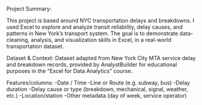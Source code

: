 Project Summary:

This project is based around NYC transportation delays and breakdowns. I used Excel to explore and analyze transit reliability, delay causes, and patterns in New York’s transport system. 
The goal is to demonstrate data-cleaning, analysis, and visualization skills in Excel, in a real-world transportation dataset.

Dataset & Context:
Dataset adapted from New York City MTA service delay and breakdown records, provided by AnalystBuilder for educational purposes in the “Excel for Data Analytics” course.

Features/columns:
  -Date / Time
  -Line or Route (e.g. subway, bus)
  -Delay duration
  -Delay cause or type (breakdown, mechanical, signal, weather, etc.)
  -Location/station
  -Other metadata (day of week, service operator)
